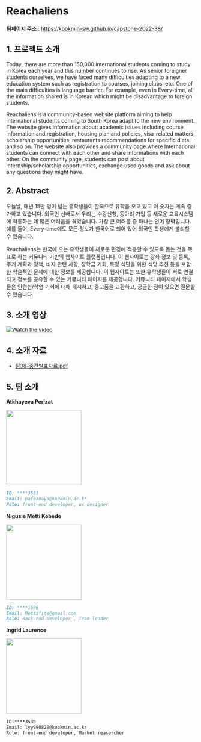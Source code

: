 # Reachaliens

**팀페이지 주소** : https://kookmin-sw.github.io/capstone-2022-38/

## 1. 프로젝트 소개
Today, there are more than 150,000 international students coming to study in Korea each year and this number continues to rise. As senior foreigner students ourselves, we have faced many difficulties adapting to a new education system such as registration to courses, joining clubs, etc. One of the main difficulties is language barrier. For example, even in Every-time, all the information shared is in Korean which might be disadvantage to foreign students.  

Reachaliens is a community-based website platform aiming to help international students coming to South Korea adapt to the new environment. The website gives information about: academic issues including course information and registration, housing plan and policies, visa-related matters, scholarship opportunities, restaurants recommendations for specific diets and so on. The website also provides a community page where International students can connect with each other and share informations with each other. On the  community page, students can post about internship/scholarship opportunities, exchange used goods and ask about any questions they might have.

## 2. Abstract
오늘날, 매년 15만 명이 넘는 유학생들이 한국으로 유학을 오고 있고 이 숫자는 계속 증가하고 있습니다. 외국인 선배로서 우리는 수강신청, 동아리 가입 등 새로운 교육시스템에 적응하는 데 많은 어려움을 겪었습니다. 가장 큰 어려움 중 하나는 언어 장벽입니다. 예를 들어, Every-time에도 모든 정보가 한국어로 되어 있어 외국인 학생에게 불리할 수 있습니다. 

Reachaliens는 한국에 오는 유학생들이 새로운 환경에 적응할 수 있도록 돕는 것을 목표로 하는 커뮤니티 기반의 웹사이트 플랫폼입니다. 이 웹사이트는 강좌 정보 및 등록, 주거 계획과 정책, 비자 관련 사항, 장학금 기회, 특정 식단을 위한 식당 추천 등을 포함한 학술적인 문제에 대한 정보를 제공합니다. 이 웹사이트는 또한 유학생들이 서로 연결되고 정보를 공유할 수 있는 커뮤니티 페이지를 제공합니다. 커뮤니티 페이지에서 학생들은 인턴쉽/학업 기회에 대해 게시하고, 중고품을 교환하고, 궁금한 점이 있으면 질문할 수 있습니다.


## 3. 소개 영상
[![Watch the video](https://user-images.githubusercontent.com/54922683/161941761-ed009151-0b9c-4624-95ad-f6edae597593.png)](https://user-images.githubusercontent.com/54922683/161941761-ed009151-0b9c-4624-95ad-f6edae597593.mp4)

## 4. 소개 자료
- [팀38-중간발표자료.pdf](https://github.com/kookmin-sw/capstone-2022-38/files/8444059/38-.pdf)

## 5. 팀 소개

**Atkhayeva Perizat**

<img src= "https://user-images.githubusercontent.com/54922683/159688915-50d02078-d99c-4e87-9722-b72c8040a47a.jpg" width = "200" >
     

```markdown
ID: ****3533
Email: pafoznaya@kookmin.ac.kr
Role: front-end developer, ux designer
```

**Nigusie Metti Kebede**

<img src= "https://user-images.githubusercontent.com/54922683/159690599-968c3cf0-1284-4529-83de-1ee2fcaca488.jpg" width = "200" >

```markdown
ID: ****1590
Email: Mettifite@gmail.com
Role: Back-end developer , Team-leader
```

**Ingrid Laurence**

<img src= "https://i.imgur.com/ByTll5y.jpeg" width = "200" >

```markdown
ID:****3530
Email: lyy990829@kookmin.ac.kr
Role: front-end developer, Market reasercher
```
